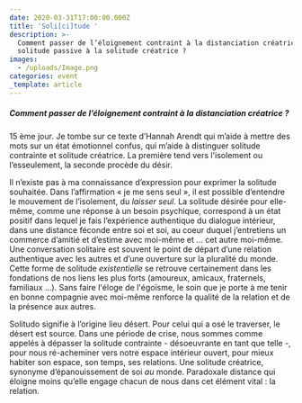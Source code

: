 ```yaml
---
date: 2020-03-31T17:00:00.000Z
title: 'Soli[ci]tude '
description: >-
  Comment passer de l’éloignement contraint à la distanciation créatrice, de la
  solitude passive à la solitude créatrice ?
images:
  - /uploads/Image.png
categories: event
_template: article
---
```



##### Comment passer de l’éloignement contraint à la distanciation créatrice ? 

15 ème jour. Je tombe sur ce texte d’Hannah Arendt qui m’aide à mettre des mots sur un état émotionnel confus, qui m’aide à distinguer solitude contrainte et solitude créatrice. La première tend vers l'isolement ou l’esseulement, la seconde procède du désir.

Il n’existe pas à ma connaissance d’expression pour exprimer la solitude souhaitée. Dans l’affirmation « je me sens seul », il est possible d’entendre le mouvement de l’isolement, du _laisser seul._ La solitude désirée pour elle-même, comme une réponse à un besoin psychique, correspond à un état positif dans lequel je fais l’expérience authentique du dialogue intérieur, dans une distance féconde entre soi et soi, au coeur duquel j’entretiens un commerce d’amitié et d’estime avec moi-même et … cet autre moi-même. Une conversation solitaire est souvent le point de départ d’une relation authentique avec les autres et d’une ouverture sur la pluralité du monde. Cette forme de solitude _existentielle_ se retrouve certainement dans les fondations de nos liens les plus forts (amoureux, amicaux, fraternels, familiaux …). Sans faire l'éloge de l'égoïsme, le soin que je porte à me tenir en bonne compagnie avec moi-même renforce la qualité de la relation et de la présence aux autres.

Solitudo signifie à l’origine lieu désert. Pour celui qui a osé le traverser, le désert est source. Dans une période de crise, nous sommes comme appelés à dépasser la solitude contrainte - désoeuvrante en tant que telle -, pour nous ré-acheminer vers notre espace intérieur ouvert, pour mieux habiter son espace, son temps, ses relations. Une solitude créatrice, synonyme d’épanouissement de soi _au_ monde. Paradoxale distance qui éloigne moins qu’elle engage chacun de nous dans cet élément vital : la relation.
